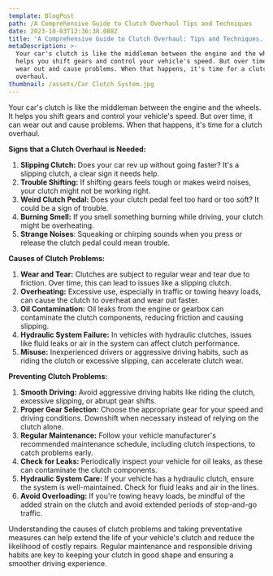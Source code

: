```yaml
---
template: BlogPost
path: /A Comprehensive Guide to Clutch Overhaul Tips and Techniques
date: 2023-10-03T12:36:38.088Z
title: 'A Comprehensive Guide to Clutch Overhaul: Tips and Techniques.'
metaDescription: >-
  Your car's clutch is like the middleman between the engine and the wheels. It
  helps you shift gears and control your vehicle's speed. But over time, it can
  wear out and cause problems. When that happens, it's time for a clutch
  overhaul.
thumbnail: /assets/Car Clutch System.jpg
---
```

Your car's clutch is like the middleman between the engine and the wheels. It helps you shift gears and control your vehicle's speed. But over time, it can wear out and cause problems. When that happens, it's time for a clutch overhaul. 

**Signs that a Clutch Overhaul is Needed:**

1. **Slipping Clutch:** Does your car rev up without going faster? It's a slipping clutch, a clear sign it needs help.
2. **Trouble Shifting:** If shifting gears feels tough or makes weird noises, your clutch might not be working right.
3. **Weird Clutch Pedal:** Does your clutch pedal feel too hard or too soft? It could be a sign of trouble.
4. **Burning Smell:** If you smell something burning while driving, your clutch might be overheating.
5. **Strange Noises**: Squeaking or chirping sounds when you press or release the clutch pedal could mean trouble.



**Causes of Clutch Problems:**

1. **Wear and Tear:** Clutches are subject to regular wear and tear due to friction. Over time, this can lead to issues like a slipping clutch.
2. **Overheating:** Excessive use, especially in traffic or towing heavy loads, can cause the clutch to overheat and wear out faster.
3. **Oil Contamination:** Oil leaks from the engine or gearbox can contaminate the clutch components, reducing friction and causing slipping.
4. **Hydraulic System Failure:** In vehicles with hydraulic clutches, issues like fluid leaks or air in the system can affect clutch performance.
5. **Misuse:** Inexperienced drivers or aggressive driving habits, such as riding the clutch or excessive slipping, can accelerate clutch wear.



**Preventing Clutch Problems:**

1. **Smooth Driving:** Avoid aggressive driving habits like riding the clutch, excessive slipping, or abrupt gear shifts.
2. **Proper Gear Selection:** Choose the appropriate gear for your speed and driving conditions. Downshift when necessary instead of relying on the clutch alone.
3. **Regular Maintenance:** Follow your vehicle manufacturer's recommended maintenance schedule, including clutch inspections, to catch problems early.
4. **Check for Leaks:** Periodically inspect your vehicle for oil leaks, as these can contaminate the clutch components.
5. **Hydraulic System Care:** If your vehicle has a hydraulic clutch, ensure the system is well-maintained. Check for fluid leaks and air in the lines.
6. **Avoid Overloading:** If you're towing heavy loads, be mindful of the added strain on the clutch and avoid extended periods of stop-and-go traffic.



Understanding the causes of clutch problems and taking preventative measures can help extend the life of your vehicle's clutch and reduce the likelihood of costly repairs. Regular maintenance and responsible driving habits are key to keeping your clutch in good shape and ensuring a smoother driving experience.
